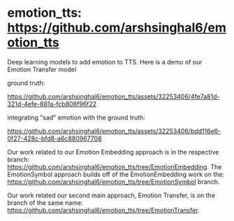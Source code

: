 # emotion_tts: https://github.com/arshsinghal6/emotion_tts
Deep learning models to add emotion to TTS. 
Here is a demo of our Emotion Transfer model

ground truth: 

https://github.com/arshsinghal6/emotion_tts/assets/32253406/4fe7a81d-321d-4efe-881a-fcb808f96f22


integrating "sad" emotion with the ground truth:


https://github.com/arshsinghal6/emotion_tts/assets/32253406/bdd116e6-0f27-428c-bfd8-a6c880967708


Our work related to our Emotion Embedding approach is in the respective branch: https://github.com/arshsinghal6/emotion_tts/tree/EmotionEmbedding. The EmotionSymbol approach builds off
of the EmotionEmbedding work on the: https://github.com/arshsinghal6/emotion_tts/tree/EmotionSymbol branch.

Our work related our second main approach, Emotion Transfer, is on the branch of the same name: https://github.com/arshsinghal6/emotion_tts/tree/EmotionTransfer.


